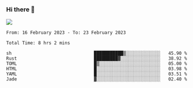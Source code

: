 ### Hi there 👋️

![](https://komarev.com/ghpvc/?username=Loner1024)

<!--START_SECTION:waka-->

```text
From: 16 February 2023 - To: 23 February 2023

Total Time: 8 hrs 2 mins

sh                               ███████████▒░░░░░░░░░░░░░   45.90 %
Rust                             █████████▓░░░░░░░░░░░░░░░   38.92 %
TOML                             █▒░░░░░░░░░░░░░░░░░░░░░░░   05.00 %
HTML                             █░░░░░░░░░░░░░░░░░░░░░░░░   03.98 %
YAML                             █░░░░░░░░░░░░░░░░░░░░░░░░   03.51 %
Jade                             ▓░░░░░░░░░░░░░░░░░░░░░░░░   02.40 %
```

<!--END_SECTION:waka-->



